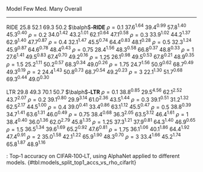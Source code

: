 Model                         Few            Med.            Many         Overall
-----------------  --------------  --------------  --------------  --------------
RIDE                       $25.8$          $52.1$          $69.3$          $50.2$
$\balph$**‑RIDE**
$\rho=0.1$          $37.6^{1.64}$   $39.4^{0.99}$   $57.8^{1.40}$   $45.3^{0.40}$
$\rho=0.2$          $34.0^{1.42}$   $43.2^{1.01}$   $62.1^{0.64}$   $47.1^{0.58}$
$\rho=0.3$          $33.9^{1.02}$   $44.2^{1.37}$   $62.9^{1.40}$   $47.7^{0.87}$
$\rho=0.4$          $32.1^{1.47}$   $45.5^{0.74}$   $64.4^{0.83}$   $48.1^{0.28}$
$\rho=0.5$          $32.3^{1.24}$   $45.9^{0.87}$   $64.6^{0.78}$   $48.4^{0.43}$
$\rho=0.75$         $28.4^{1.56}$   $48.3^{0.58}$   $66.8^{0.37}$   $48.8^{0.33}$
$\rho=1$            $27.6^{1.41}$   $49.5^{0.83}$   $67.4^{0.70}$   $49.2^{0.16}$
$\rho=1.25$         $26.1^{0.98}$   $49.5^{0.53}$   $67.8^{0.21}$   $48.9^{0.35}$
$\rho=1.5$          $25.2^{1.11}$   $50.2^{0.57}$   $68.3^{0.34}$   $49.0^{0.26}$
$\rho=1.75$         $24.7^{1.56}$   $50.9^{0.62}$   $68.7^{0.49}$   $49.3^{0.19}$
$\rho=2$            $24.4^{1.43}$   $50.8^{0.73}$   $68.7^{0.54}$   $49.2^{0.23}$
$\rho=3$            $22.1^{1.30}$   $51.7^{0.68}$   $69.3^{0.44}$   $49.0^{0.30}$
<!--  -->
LTR                        $29.8$          $49.3$          $70.1$          $50.7$
$\balph$**‑LTR**
$\rho=0.1$          $38.8^{0.85}$   $29.5^{4.56}$   $62.1^{2.52}$   $43.7^{2.07}$
$\rho=0.2$          $39.1^{0.80}$   $29.9^{3.14}$   $61.0^{2.36}$   $43.5^{1.44}$
$\rho=0.3$          $39.1^{0.51}$   $31.2^{1.32}$   $62.5^{2.17}$   $44.5^{1.00}$
$\rho=0.4$          $39.0^{0.41}$   $33.4^{0.86}$   $63.1^{1.12}$   $45.5^{0.47}$
$\rho=0.5$          $38.8^{0.39}$   $34.7^{1.41}$   $63.6^{1.31}$   $46.0^{0.49}$
$\rho=0.75$         $38.4^{0.68}$   $36.3^{2.05}$   $63.5^{3.12}$   $46.4^{1.61}$
$\rho=1$            $38.4^{0.40}$   $36.0^{1.36}$   $62.0^{2.79}$   $45.8^{1.35}$
$\rho=1.25$         $37.3^{1.21}$   $37.9^{0.81}$   $64.3^{1.40}$   $46.9^{0.65}$
$\rho=1.5$          $36.5^{1.34}$   $39.6^{1.69}$   $65.2^{0.92}$   $47.6^{0.81}$
$\rho=1.75$         $36.1^{1.06}$   $40.1^{1.86}$   $64.4^{1.92}$   $47.4^{0.91}$
$\rho=2$            $35.0^{1.58}$   $42.1^{1.22}$   $65.9^{1.90}$   $48.3^{0.70}$
$\rho=3$            $33.4^{1.66}$   $45.2^{1.74}$   $65.8^{1.87}$   $48.9^{1.16}$

: Top‑1 accuracy on CIFAR‑100‑LT, using AlphaNet applied to different models. {#tbl:models_split_top1_accs_vs_rho_cifarlt}

